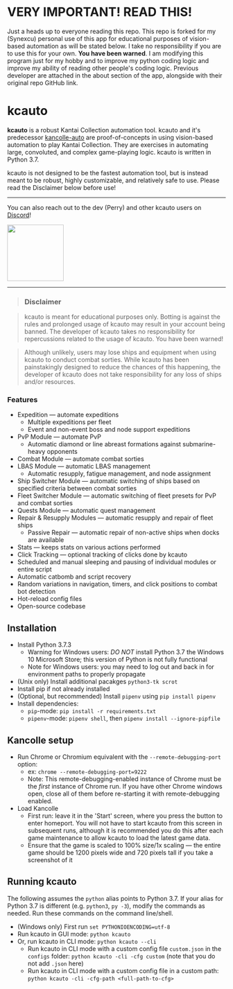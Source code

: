 # VERY IMPORTANT! READ THIS!
Just a heads up to everyone reading this repo. This repo is forked for my (Synexcu) personal use of this app for educational purposes of vision-based automation as will be stated below. I take no responsibility if you are to use this for your own. **You have been warned**.
I am modifying this program just for my hobby and to improve my python coding logic and improve my ability of reading other people's coding logic. Previous developer are attached in the about section of the app, alongside with their original repo GitHub link.




# kcauto

**kcauto** is a robust Kantai Collection automation tool. kcauto and it's predecessor [kancolle-auto](https://github.com/mrmin123/kancolle-auto) are proof-of-concepts in using vision-based automation to play Kantai Collection. They are exercises in automating large, convoluted, and complex game-playing logic. kcauto is written in Python 3.7.

kcauto is not designed to be the fastest automation tool, but is instead meant to be robust, highly customizable, and relatively safe to use. Please read the Disclaimer below before use!

---

You can also reach out to the dev (Perry) and other kcauto users on [Discord](https://discord.gg/KEHSmUs)!

<a href="https://discord.gg/KEHSmUs"><img src="https://discordapp.com/assets/e4923594e694a21542a489471ecffa50.svg" width="130" /></a>

---

> ### Disclaimer

> kcauto is meant for educational purposes only. Botting is against the rules and prolonged usage of kcauto may result in your account being banned. The developer of kcauto takes no responsibility for repercussions related to the usage of kcauto. You have been warned!

> Although unlikely, users may lose ships and equipment when using kcauto to conduct combat sorties. While kcauto has been painstakingly designed to reduce the chances of this happening, the developer of kcauto does not take responsibility for any loss of ships and/or resources.

### Features

* Expedition &mdash; automate expeditions
  * Multiple expeditions per fleet
  * Event and non-event boss and node support expeditions
* PvP Module &mdash; automate PvP
  * Automatic diamond or line abreast formations against submarine-heavy opponents
* Combat Module &mdash; automate combat sorties
* LBAS Module &mdash; automatic LBAS management
  * Automatic resupply, fatigue management, and node assignment
* Ship Switcher Module &mdash; automatic switching of ships based on specified criteria between combat sorties
* Fleet Switcher Module &mdash; automatic switching of fleet presets for PvP and combat sorties
* Quests Module &mdash; automatic quest management
* Repair & Resupply Modules &mdash; automatic resupply and repair of fleet ships
  * Passive Repair &mdash; automatic repair of non-active ships when docks are available
* Stats &mdash; keeps stats on various actions performed
* Click Tracking &mdash; optional tracking of clicks done by kcauto
* Scheduled and manual sleeping and pausing of individual modules or entire script
* Automatic catbomb and script recovery
* Random variations in navigation, timers, and click positions to combat bot detection
* Hot-reload config files
* Open-source codebase

## Installation

* Install Python 3.7.3
  * Warning for Windows users: *DO NOT* install Python 3.7 the Windows 10 Microsoft Store; this version of Python is not fully functional
  * Note for Windows users: you may need to log out and back in for environment paths to properly propagate
* (Unix only) Install additional pacakges `python3-tk scrot`
* Install pip if not already installed
* (Optional, but recommended) Install `pipenv` using `pip install pipenv`
* Install dependencies:
  * `pip`-mode: `pip install -r requirements.txt`
  * `pipenv`-mode: `pipenv shell`, then `pipenv install --ignore-pipfile`

## Kancolle setup

* Run Chrome or Chromium equivalent with the `--remote-debugging-port` option:
  * ex: `chrome --remote-debugging-port=9222`
  * Note: This remote-debugging-enabled instance of Chrome must be the *first* instance of Chrome run. If you have other Chrome windows open, close all of them before re-starting it with remote-debugging enabled.
* Load Kancolle
  * First run: leave it in the 'Start' screen, where you press the button to enter homeport. You will not have to start kcauto from this screen in subsequent runs, although it is recommended you do this after each game maintenance to allow kcauto to load the latest game data.
  * Ensure that the game is scaled to 100% size/1x scaling &mdash; the entire game should be 1200 pixels wide and 720 pixels tall if you take a screenshot of it

## Running kcauto

The following assumes the `python` alias points to Python 3.7. If your alias for Python 3.7 is different (e.g. `python3`, `py -3`), modify the commands as needed. Run these commands on the command line/shell.

* (Windows only) First run `set PYTHONIOENCODING=utf-8`
* Run kcauto in GUI mode: `python kcauto`
* Or, run kcauto in CLI mode: `python kcauto --cli`
  * Run kcauto in CLI mode with a custom config file `custom.json` in the `configs` folder: `python kcauto -cli -cfg custom` (note that you do not add `.json` here)
  * Run kcauto in CLI mode with a custom config file in a custom path: `python kcauto -cli -cfg-path <full-path-to-cfg>`
